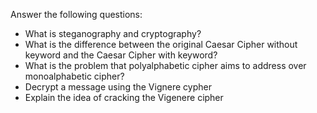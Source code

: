 Answer the following questions:
- What is steganography and cryptography?
- What is the difference between the original Caesar Cipher without keyword and the Caesar Cipher with keyword?
- What is the problem that polyalphabetic cipher aims to address over monoalphabetic cipher?
- Decrypt a message using the Vignere cypher
- Explain the idea of cracking the Vigenere cipher
